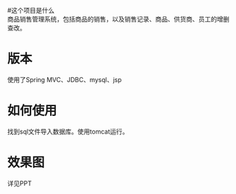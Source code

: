 #这个项目是什么       
商品销售管理系统，包括商品的销售，以及销售记录、商品、供货商、员工的增删查改。      
# 版本   
使用了Spring MVC、JDBC、mysql、jsp
# 如何使用   
找到sql文件导入数据库。使用tomcat运行。
# 效果图   
详见PPT
